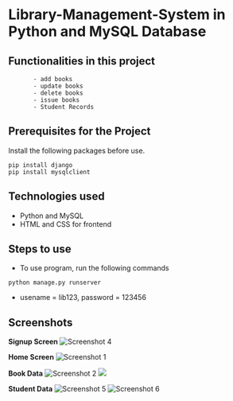 # Library-Management-System in Python and MySQL Database

## Functionalities in this project
           - add books
           - update books
           - delete books
           - issue books
           - Student Records
           
           
         
## Prerequisites for the Project
Install the following packages before use.
```bigquery
pip install django
pip install mysqlclient
```


## Technologies used 
* Python and MySQL
* HTML and CSS for frontend


## Steps to use

  * To use program, run the following commands
  ```bigquery
  python manage.py runserver
  ```
  * usename = lib123, password = 123456
  

## Screenshots

**Signup Screen**
![Screenshot 4](https://user-images.githubusercontent.com/80028326/144633262-9f078e36-1358-4a37-b727-a12debeee051.png)

**Home Screen**
![Screenshot 1](https://user-images.githubusercontent.com/80028326/144632920-4a4c8d36-ac47-49ce-8e3d-3ada28577b15.png)

**Book Data**
![Screenshot 2](https://user-images.githubusercontent.com/80028326/144632664-b2b964a7-6c30-4397-b0b6-71a622fd97b9.png)
![](screenshots/4.jpg)

**Student Data**
![Screenshot 5](https://user-images.githubusercontent.com/80028326/144633431-90b508a1-91f4-4886-9aab-5ecebed5d9fc.png)
![Screenshot 6](https://user-images.githubusercontent.com/80028326/144633565-7cd4dd9b-970e-4d9c-9064-e551a804657e.png)
